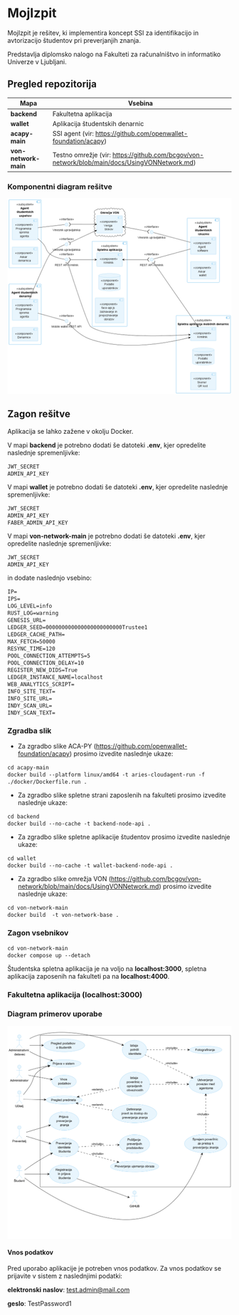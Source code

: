 # MojIzpit

MojIzpit je rešitev, ki implementira koncept SSI za identifikacijo in avtorizacijo študentov pri preverjanjih znanja.

Predstavlja diplomsko nalogo na Fakulteti za računalništvo in informatiko Univerze v Ljubljani.

## Pregled repozitorija

| Mapa                 | Vsebina                                                         |
|----------------------|-----------------------------------------------------------------|
| **backend**          | Fakultetna aplikacija                                           |
| **wallet**           | Aplikacija študentskih denarnic                                 |
| **acapy-main**       | SSI agent (vir: https://github.com/openwallet-foundation/acapy) |
| **von-network-main** | Testno omrežje (vir: https://github.com/bcgov/von-network/blob/main/docs/UsingVONNetwork.md)                                          |

### Komponentni diagram rešitve

![Komponentni diagram](docs/component_diagram_delo_1.png)

## Zagon rešitve


Aplikacija se lahko zažene v okolju Docker.

V mapi **backend** je potrebno dodati še datoteki **.env**, kjer opredelite naslednje spremenljivke:
```
JWT_SECRET
ADMIN_API_KEY
```

V mapi **wallet** je potrebno dodati še datoteki **.env**, kjer opredelite naslednje spremenljivke:
```
JWT_SECRET
ADMIN_API_KEY
FABER_ADMIN_API_KEY
```

V mapi **von-network-main** je potrebno dodati še datoteki **.env**, kjer opredelite naslednje spremenljivke:
```
JWT_SECRET
ADMIN_API_KEY
```

in dodate naslednjo vsebino:
```
IP=
IPS=
LOG_LEVEL=info
RUST_LOG=warning
GENESIS_URL=
LEDGER_SEED=000000000000000000000000Trustee1
LEDGER_CACHE_PATH=
MAX_FETCH=50000
RESYNC_TIME=120
POOL_CONNECTION_ATTEMPTS=5
POOL_CONNECTION_DELAY=10
REGISTER_NEW_DIDS=True
LEDGER_INSTANCE_NAME=localhost
WEB_ANALYTICS_SCRIPT=
INFO_SITE_TEXT=
INFO_SITE_URL=
INDY_SCAN_URL=
INDY_SCAN_TEXT=
```

### Zgradba slik

- Za zgradbo slike ACA-PY (https://github.com/openwallet-foundation/acapy) prosimo izvedite naslednje ukaze:
```
cd acapy-main
docker build --platform linux/amd64 -t aries-cloudagent-run -f ./docker/Dockerfile.run .
```

- Za zgradbo slike spletne strani zaposlenih na fakulteti prosimo izvedite naslednje ukaze:
```
cd backend
docker build --no-cache -t backend-node-api .
```

- Za zgradbo slike spletne aplikacije študentov prosimo izvedite naslednje ukaze:
```
cd wallet
docker build --no-cache -t wallet-backend-node-api .
```

- Za zgradbo slike omrežja VON (https://github.com/bcgov/von-network/blob/main/docs/UsingVONNetwork.md) prosimo izvedite naslednje ukaze:
```
cd von-network-main
docker build  -t von-network-base .
```

### Zagon vsebnikov

```
cd von-network-main
docker compose up --detach
```

Študentska spletna aplikacija je na voljo na **localhost:3000**, spletna aplikacija zaposenih na fakulteti pa na **localhost:4000**.

### Fakultetna aplikacija (localhost:3000)

### Diagram primerov uporabe

![Diagram primerov uporabe](docs/diagram_primerov_uporabe_delo_poenostavljen_10.png)


#### Vnos podatkov
Pred uporabo aplikacije je potreben vnos podatkov.
Za vnos podatkov se prijavite v sistem z naslednjimi podatki:

**elektronski naslov**: test.admin@mail.com

**geslo**: TestPassword1